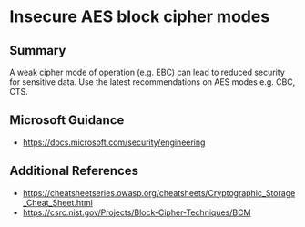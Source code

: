 # Insecure AES block cipher modes

## Summary

A weak cipher mode of operation (e.g. EBC) can lead to reduced security for sensitive data. 
Use the latest recommendations on AES modes e.g. CBC, CTS.

## Microsoft Guidance

* https://docs.microsoft.com/security/engineering

## Additional References

* https://cheatsheetseries.owasp.org/cheatsheets/Cryptographic_Storage_Cheat_Sheet.html
* https://csrc.nist.gov/Projects/Block-Cipher-Techniques/BCM
